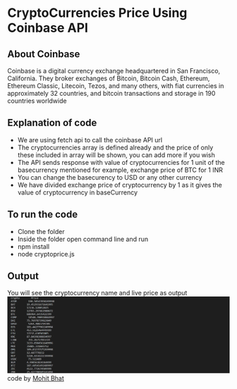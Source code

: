 # CryptoCurrencies Price Using Coinbase API

## About Coinbase

Coinbase is a digital currency exchange headquartered in San Francisco, California. They broker exchanges of Bitcoin, Bitcoin Cash, Ethereum, Ethereum Classic, Litecoin, Tezos, and many others, with fiat currencies in approximately 32 countries, and bitcoin transactions and storage in 190 countries worldwide

## Explanation of code

- We are using fetch api to call the coinbase API url
- The cryptocurrencies array is defined already and the price of only these included in array will be shown, you can add more if you wish
- The API sends response with value of cryptocurrencies for 1 unit of the basecurrency mentioned for example, exchange price of BTC for 1 INR
- You can change the basecurency to USD or any other currency
- We have divided exchange price of cryptocurrency by 1 as it gives the value of cryptocurrency in baseCurrency

## To run the code

- Clone the folder
- Inside the folder open command line and run
- npm install
- node cryptoprice.js

## Output

You will see the cryptocurrency name and live price as output
![image](cryptoprice.png)
code by [Mohit Bhat](https://www.mbcse.co)
